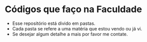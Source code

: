 # Códigos que faço na Faculdade

* Esse repositório está divido em pastas.
* Cada pasta se refere a uma matéria que estou vendo ou já vi.
* Se desejar algum detalhe a mais por favor me contate.

